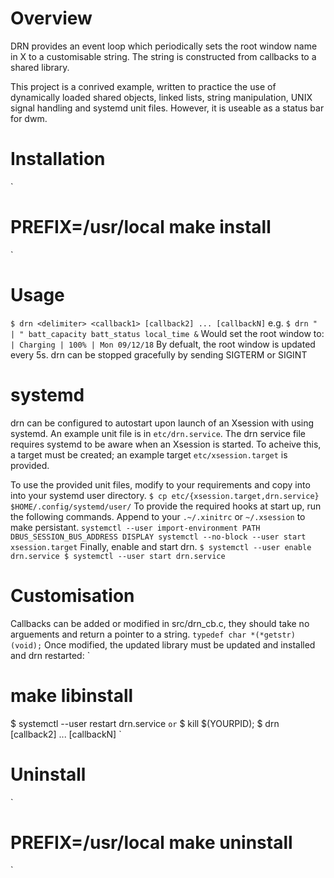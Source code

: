 Overview
========
DRN provides an event loop which periodically sets the root window name in X to
a customisable string. The string is constructed from callbacks to a shared
library.

This project is a conrived example, written to practice the use of dynamically
loaded shared objects, linked lists, string manipulation, UNIX signal handling
and systemd unit files. However, it is useable as a status bar for dwm.

Installation
============

`
# PREFIX=/usr/local make install
`

Usage
=====

`
$ drn <delimiter> <callback1> [callback2] ... [callbackN]
`
e.g.
`
$ drn " | " batt_capacity batt_status local_time &
`
Would set the root window to:
`
 | Charging | 100% | Mon 09/12/18
`
By defualt, the root window is updated every 5s.
drn can be stopped gracefully by sending SIGTERM or SIGINT

systemd
=======

drn can be configured to autostart upon launch of an Xsession with using
systemd. An example unit file is in `etc/drn.service`. The drn service file requires systemd to be aware when an Xsession is started. To acheive this, a target must be created; an example target `etc/xsession.target` is provided.

To use the provided unit files, modify to your requirements and copy into into your systemd user directory.
`
$ cp etc/{xsession.target,drn.service} $HOME/.config/systemd/user/
`
To provide the required hooks at start up, run the following commands. Append to your `.~/.xinitrc` or `~/.xsession` to make persistant.
`
systemctl --user import-environment PATH DBUS_SESSION_BUS_ADDRESS DISPLAY
systemctl --no-block --user start xsession.target
`
Finally, enable and start drn.
`
$ systemctl --user enable drn.service
$ systemctl --user start drn.service
`

Customisation
=============

Callbacks can be added or modified in src/drn_cb.c, they should take no
arguements and return a pointer to a string.
`
typedef char *(*getstr)(void);
`
Once modified, the updated library must be updated and installed and drn restarted:
`
# make libinstall
$ systemctl --user restart drn.service
`
or
`
$ kill $(YOURPID);
$ drn <delimiter> <callback1> [callback2] ... [callbackN]
`

Uninstall
=========

`
# PREFIX=/usr/local make uninstall
`








